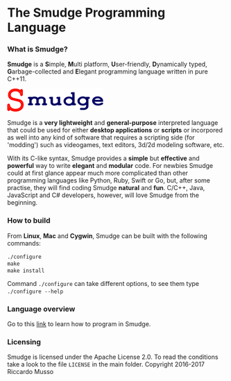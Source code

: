 # The Smudge Programming Language
### What is Smudge?
**Smudge** is a **S**imple, **M**ulti platform, **U**ser-friendly, **D**ynamically typed, **G**arbage-collected and **E**legant programming language written in pure C++11.

![Smudge Logo](docs/smudge-logo.png)

Smudge is a **very lightweight** and **general-purpose** interpreted language that could be used for either **desktop applications** or **scripts** or incorpored as well into any kind of software that requires a scripting side (for 'modding') such as videogames, text editors, 3d/2d modeling software, etc.

With its C-like syntax, Smudge provides a **simple** but **effective** and **powerful** way to write **elegant** and **modular** code. For newbies Smudge could at first glance appear much more complicated than other programming languages like Python, Ruby, Swift or Go, but, after some practise, they will find coding Smudge **natural** and **fun**. C/C++, Java, JavaScript and C# developers, however, will love Smudge from the beginning.


### How to build
From **Linux**, **Mac** and **Cygwin**, Smudge can be built with the following commands:
```
./configure
make
make install
```
Command `./configure` can take different options, to see them type `./configure --help`

### Language overview
Go to this [link](https://smudgelang.github.io/smudge/) to learn how to program in Smudge.

### Licensing
Smudge is licensed under the Apache License 2.0. To read the conditions take a look to the file `LICENSE` in the main folder.
Copyright 2016-2017 Riccardo Musso
